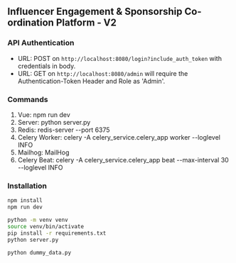 ## Influencer Engagement & Sponsorship Co-ordination Platform - V2

### API Authentication

* URL: POST on `http://localhost:8080/login?include_auth_token` with credentials in body.
* URL: GET on `http://localhost:8080/admin` will require the Authentication-Token Header and Role as 'Admin'.

### Commands

1. Vue: npm run dev
2. Server: python server.py
3. Redis: redis-server --port 6375
4. Celery Worker: celery -A celery_service.celery_app worker --loglevel INFO
5. Mailhog: MailHog
6. Celery Beat: celery -A celery_service.celery_app beat --max-interval 30 --loglevel INFO

### Installation

```bash
npm install
npm run dev

python -m venv venv
source venv/bin/activate
pip install -r requirements.txt
python server.py

python dummy_data.py
```

